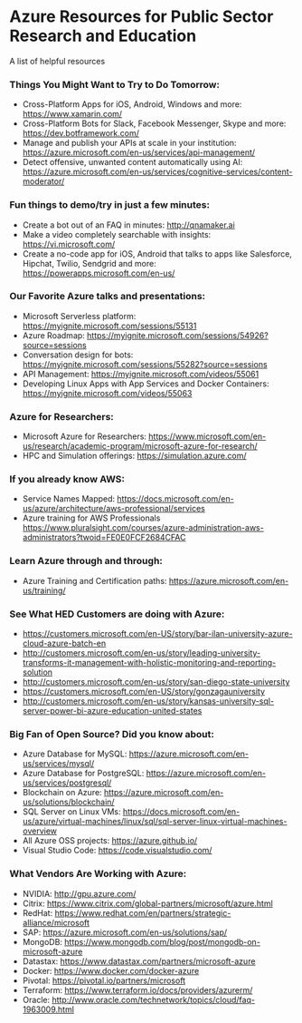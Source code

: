 # Azure Resources for Public Sector Research and Education
A list of helpful resources

### Things You Might Want to Try to Do Tomorrow:
-	Cross-Platform Apps for iOS, Android, Windows and more: https://www.xamarin.com/ 
-	Cross-Platform Bots for Slack, Facebook Messenger, Skype and more: https://dev.botframework.com/ 
-	Manage and publish your APIs at scale in your institution: https://azure.microsoft.com/en-us/services/api-management/ 
-	Detect offensive, unwanted content automatically using AI: https://azure.microsoft.com/en-us/services/cognitive-services/content-moderator/ 

### Fun things to demo/try in just a few minutes: 
-	Create a bot out of an FAQ in minutes: http://qnamaker.ai 
-	Make a video completely searchable with insights: https://vi.microsoft.com/ 
-	Create a no-code app for iOS, Android that talks to apps like Salesforce, Hipchat, Twilio, Sendgrid and more: https://powerapps.microsoft.com/en-us/

### Our Favorite Azure talks and presentations: 
-	Microsoft Serverless platform: https://myignite.microsoft.com/sessions/55131 
-	Azure Roadmap: https://myignite.microsoft.com/sessions/54926?source=sessions
-	Conversation design for bots: https://myignite.microsoft.com/sessions/55282?source=sessions 
-	API Management: https://myignite.microsoft.com/videos/55061 
-	Developing Linux Apps with App Services and Docker Containers: https://myignite.microsoft.com/videos/55063 

### Azure for Researchers: 
-	Microsoft Azure for Researchers: https://www.microsoft.com/en-us/research/academic-program/microsoft-azure-for-research/ 
-	HPC and Simulation offerings: https://simulation.azure.com/ 

### If you already know AWS: 
-	Service Names Mapped:  https://docs.microsoft.com/en-us/azure/architecture/aws-professional/services 
-	Azure training for AWS Professionals https://www.pluralsight.com/courses/azure-administration-aws-administrators?twoid=FE0E0FCF2684CFAC 

### Learn Azure through and through:
-	Azure Training and Certification paths: https://azure.microsoft.com/en-us/training/ 

### See What HED Customers are doing with Azure: 
-	https://customers.microsoft.com/en-US/story/bar-ilan-university-azure-cloud-azure-batch-en 
-	http://customers.microsoft.com/en-us/story/leading-university-transforms-it-management-with-holistic-monitoring-and-reporting-solution 
-	http://customers.microsoft.com/en-us/story/san-diego-state-university 
-	https://customers.microsoft.com/en-US/story/gonzagauniversity 
-	http://customers.microsoft.com/en-us/story/kansas-university-sql-server-power-bi-azure-education-united-states 

### Big Fan of Open Source? Did you know about:
-	Azure Database for MySQL: https://azure.microsoft.com/en-us/services/mysql/ 
-	Azure Database for PostgreSQL: https://azure.microsoft.com/en-us/services/postgresql/ 
-	Blockchain on Azure: https://azure.microsoft.com/en-us/solutions/blockchain/ 
-	SQL Server on Linux VMs: https://docs.microsoft.com/en-us/azure/virtual-machines/linux/sql/sql-server-linux-virtual-machines-overview
-	All Azure OSS projects: https://azure.github.io/ 
-	Visual Studio Code: https://code.visualstudio.com/ 

### What Vendors Are Working with Azure: 
-	NVIDIA: http://gpu.azure.com/
-	Citrix: https://www.citrix.com/global-partners/microsoft/azure.html 
-	RedHat: https://www.redhat.com/en/partners/strategic-alliance/microsoft 
-	SAP: https://azure.microsoft.com/en-us/solutions/sap/ 
-	MongoDB: https://www.mongodb.com/blog/post/mongodb-on-microsoft-azure 
-	Datastax: https://www.datastax.com/partners/microsoft-azure 
-	Docker: https://www.docker.com/docker-azure 
-	Pivotal: https://pivotal.io/partners/microsoft 
-	Terraform: https://www.terraform.io/docs/providers/azurerm/ 
-	Oracle: http://www.oracle.com/technetwork/topics/cloud/faq-1963009.html 
